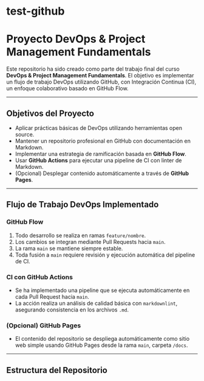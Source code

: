 # test-github
# Proyecto DevOps & Project Management Fundamentals

Este repositorio ha sido creado como parte del trabajo final del curso **DevOps & Project Management Fundamentals**. El objetivo es implementar un flujo de trabajo DevOps utilizando GitHub, con Integración Continua (CI), un enfoque colaborativo basado en GitHub Flow.

---

##  Objetivos del Proyecto

- Aplicar prácticas básicas de DevOps utilizando herramientas open source.
- Mantener un repositorio profesional en GitHub con documentación en Markdown.
- Implementar una estrategia de ramificación basada en **GitHub Flow**.
- Usar **GitHub Actions** para ejecutar una pipeline de CI con linter de Markdown.
- (Opcional) Desplegar contenido automáticamente a través de **GitHub Pages**.

---

##  Flujo de Trabajo DevOps Implementado

###  GitHub Flow

1. Todo desarrollo se realiza en ramas `feature/nombre`.
2. Los cambios se integran mediante Pull Requests hacia `main`.
3. La rama `main` se mantiene siempre estable.
4. Toda fusión a `main` requiere revisión y ejecución automática del pipeline de CI.

###  CI con GitHub Actions

- Se ha implementado una pipeline que se ejecuta automáticamente en cada Pull Request hacia `main`.
- La acción realiza un análisis de calidad básica con `markdownlint`, asegurando consistencia en los archivos `.md`.

###  (Opcional) GitHub Pages

- El contenido del repositorio se despliega automáticamente como sitio web simple usando GitHub Pages desde la rama `main`, carpeta `/docs`.

---

##  Estructura del Repositorio
